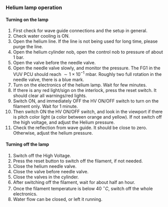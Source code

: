 ### Helium lamp operation 

#### Turning on the lamp
1. First check for wave guide connections and the setup in general. 
2. Check water cooling is ON. 
3. Open the helium line. If the line is not being used for long time, please purge the line. 
4. Open the helium cylinder nob, open the control nob to pressure of about 1 bar. 
5. Open the valve before the needle valve. 
6. Open the needle valve slowly, and monitor the pressure. The FG1 in the VUV PCU should reach $\sim 1 \times 10^{-1}$ mbar. Roughly two full rotation in the needle valve, there is a blue mark. 
7. Turn on the electronics of the helium lamp. Wait for few minutes. 
8. If there is any red light/sign on the interlock, press the reset switch. It should clear all warnings/red lights. 
9. Switch ON, and immediately OFF the HV ON/OFF switch to turn on the filament only. Wait for 1 minute. 
10. Then switch ON the HV ON/OFF switch, and look in the viewport if there is pitch color light (a color between orange and yellow). If not switch off the high voltage, and adjust the Helium pressure. 
11. Check the reflection from wave guide. It should be close to zero. Otherwise, adjust the helium pressure. 

#### Turning off the lamp 
1. Switch off the High Voltage. 
2. Press the reset button to switch off the filament, if not needed. 
3. Close the helium needle valve. 
4. Close the valve before needle valve. 
5. Close the valves in the cylinder. 
6. After switching off the filament, wait for about half an hour. 
7. Once the filament temperature is below $40~^{\circ}C$, switch off the whole electronics. 
8. Water flow can be closed, or left it running. 
